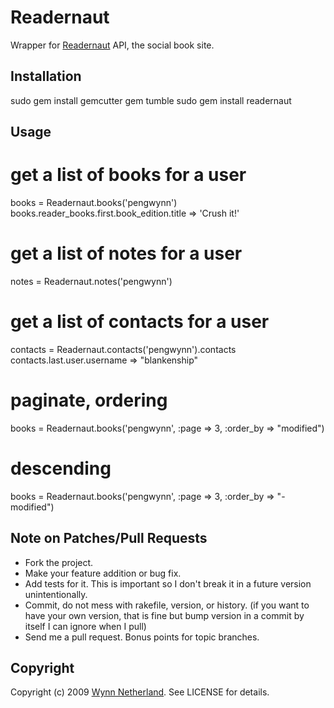 # Readernaut

Wrapper for [Readernaut](http://readernaut.com) API, the social book site.

## Installation

  sudo gem install gemcutter
  gem tumble
  sudo gem install readernaut
  
## Usage

  # get a list of books for a user
  books = Readernaut.books('pengwynn')
  books.reader_books.first.book_edition.title
  => 'Crush it!'

  # get a list of notes for a user
  notes = Readernaut.notes('pengwynn')
  
  # get a list of contacts for a user 
  contacts = Readernaut.contacts('pengwynn').contacts
  contacts.last.user.username
  => "blankenship"
  
  # paginate, ordering
  books = Readernaut.books('pengwynn', :page => 3, :order_by => "modified")
  # descending
  books = Readernaut.books('pengwynn', :page => 3, :order_by => "-modified")

## Note on Patches/Pull Requests
 
* Fork the project.
* Make your feature addition or bug fix.
* Add tests for it. This is important so I don't break it in a
  future version unintentionally.
* Commit, do not mess with rakefile, version, or history.
  (if you want to have your own version, that is fine but
   bump version in a commit by itself I can ignore when I pull)
* Send me a pull request. Bonus points for topic branches.

## Copyright

Copyright (c) 2009 [Wynn Netherland](http://wynnnetherland.com). See LICENSE for details.

